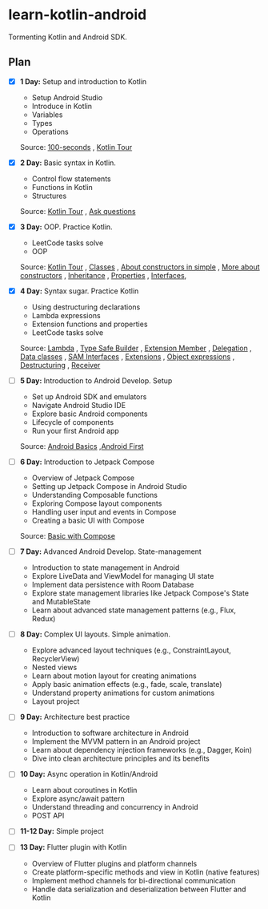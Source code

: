 # learn-kotlin-android

Tormenting Kotlin and Android SDK.

## Plan

- [x] **1 Day:** Setup and introduction to Kotlin
    - Setup Android Studio
    - Introduce in Kotlin
    - Variables
    - Types
    - Operations

  Source: [100-seconds](https://www.youtube.com/watch?v=xT8oP0wy-A0)
  , [Kotlin Tour](https://kotlinlang.org/docs/kotlin-tour-welcome.html)

- [x] **2 Day:** Basic syntax in Kotlin.
    - Control flow statements
    - Functions in Kotlin
    - Structures

  Source: [Kotlin Tour](https://kotlinlang.org/docs/kotlin-tour-collections.html)
  , [Ask questions](https://stackoverflow.com/)

- [x] **3 Day:** OOP. Practice Kotlin.
    - LeetCode tasks solve
    - OOP

  Source: [Kotlin Tour](https://kotlinlang.org/docs/kotlin-tour-classes.html)
  , [Classes](https://kotlinlang.org/docs/classes.html)
  , [About constructors in simple](https://www.baeldung.com/kotlin/constructors)
  , [More about constructors](https://www.programiz.com/kotlin-programming/constructors)
  , [Inheritance](https://kotlinlang.org/docs/inheritance.html)
  , [Properties](https://kotlinlang.org/docs/properties.html#late-initialized-properties-and-variables)
  , [Interfaces](https://kotlinlang.org/docs/interfaces.html),

- [x] **4 Day:** Syntax sugar. Practice Kotlin
    - Using destructuring declarations
    - Lambda expressions
    - Extension functions and properties
    - LeetCode tasks solve

  Source: [Lambda](https://kotlinlang.org/docs/lambdas.html#function-literals-with-receiver)
  , [Type Safe Builder](https://kotlinlang.org/docs/type-safe-builders.html)
  , [Extension Member](https://agrawalsuneet.github.io/blogs/extensions-as-members-kotlin/)
  , [Delegation](https://kotlinlang.org/docs/delegation.html)
  , [Data classes](https://kotlinlang.org/docs/data-classes.html)
  , [SAM Interfaces](https://kotlinlang.org/docs/fun-interfaces.html)
  , [Extensions](https://kotlinlang.org/docs/extensions.html)
  , [Object expressions](https://kotlinlang.org/docs/object-declarations.html)
  , [Destructuring](https://kotlinlang.org/docs/destructuring-declarations.html)
  , [Receiver](https://stackoverflow.com/questions/45875491/what-is-a-receiver-in-kotlin)

- [ ] **5 Day:** Introduction to Android Develop. Setup
    - Set up Android SDK and emulators
    - Navigate Android Studio IDE
    - Explore basic Android components
    - Lifecycle of components
    - Run your first Android app

  Source: [Android Basics](https://developer.android.com/courses/android-basics-kotlin/unit-1)
  ,[Android First](https://developer.android.com/kotlin/first)

- [ ] **6 Day:** Introduction to Jetpack Compose
    - Overview of Jetpack Compose
    - Setting up Jetpack Compose in Android Studio
    - Understanding Composable functions
    - Exploring Compose layout components
    - Handling user input and events in Compose
    - Creating a basic UI with Compose

    Source: [Basic with Compose](https://developer.android.com/courses/android-basics-compose/course)

- [ ] **7 Day:** Advanced Android Develop. State-management
    - Introduction to state management in Android
    - Explore LiveData and ViewModel for managing UI state
    - Implement data persistence with Room Database
    - Explore state management libraries like Jetpack Compose's State and MutableState
    - Learn about advanced state management patterns (e.g., Flux, Redux)

- [ ] **8 Day:** Complex UI layouts. Simple animation.
    - Explore advanced layout techniques (e.g., ConstraintLayout, RecyclerView)
    - Nested views
    - Learn about motion layout for creating animations
    - Apply basic animation effects (e.g., fade, scale, translate)
    - Understand property animations for custom animations
    - Layout project

- [ ] **9 Day:** Architecture best practice
    - Introduction to software architecture in Android
    - Implement the MVVM pattern in an Android project
    - Learn about dependency injection frameworks (e.g., Dagger, Koin)
    - Dive into clean architecture principles and its benefits

- [ ] **10 Day:** Async operation in Kotlin/Android
    - Learn about coroutines in Kotlin
    - Explore async/await pattern
    - Understand threading and concurrency in Android
    - POST API

- [ ] **11-12 Day:** Simple project

- [ ] **13 Day:** Flutter plugin with Kotlin
    - Overview of Flutter plugins and platform channels
    - Create platform-specific methods and view in Kotlin (native features)
    - Implement method channels for bi-directional communication
    - Handle data serialization and deserialization between Flutter and Kotlin
